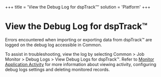 +++
title = 'View the Debug Log for dspTrack™'
solution = 'Platform'
+++

# View the Debug Log for dspTrack™

Errors encountered when importing or exporting data from dspTrack™ are
logged on the debug log accessible in Common.

To assist in troubleshooting, view the log by selecting Common \> Job
Monitor \> Debug Logs \> View Debug Logs for dspTrack™. Refer to
[Monitor Application
Activity](../../Common/Use_Cases/Monitor_Application_Activity_Overview)
for more information about viewing activity, configuring debug logs
settings and deleting monitored records.
